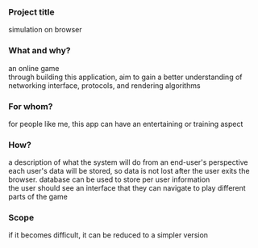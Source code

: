 ### Project title

simulation on browser

### What and why?

an online game</br>
through building this application, aim to gain a better understanding of networking interface, protocols, and rendering algorithms

### For whom?

for people like me, this app can have an entertaining or training aspect</br>

### How?

a description of what the system will do from an end-user's perspective</br>
each user's data will be stored, so data is not lost after the user exits the browser. database can be used to store per user information</br>
the user should see an interface that they can navigate to play different parts of the game</br>

### Scope

if it becomes difficult, it can be reduced to a simpler version
